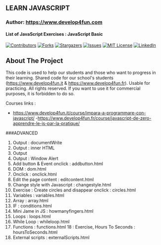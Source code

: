 ## LEARN JAVASCRIPT
### Author: https://www.develop4fun.com
####  List of JavaScript Exercises : JavaScript Basic

[![Contributors][contributors-shield]][contributors-url]
[![Forks][forks-shield]][forks-url]
[![Stargazers][stars-shield]][stars-url]
[![Issues][issues-shield]][issues-url]
[![MIT License][license-shield]][license-url]
[![LinkedIn][linkedin-shield]][linkedin-url]

<!-- ABOUT THE PROJECT -->
## About The Project
This code is used to help our students and those who want to progress in their learning.
Shared code for our school's students (https://www.develop4fun.it & https://www.develop4fun.fr). Usable for practicing.
All rights reserved. If you want to use it for commercial purposes, it is forbidden to do so.

Courses links :
- https://www.develop4fun.it/course/impara-a-programmare-con-javascript/
-https://www.develop4fun.fr/course/javascript-de-zero-apprendre-le-js-par-la-pratique/

###ADVANCED
1. Output : documentWrite
2. Output : inner HTML
3. Output
4. Output : Window Alert
5. Add button & Event onclick : addbutton.html
6. DOM : dom.html
7. Onclick : onclick.html
8. Edit the page content : editcontent.html
9. Change style with Javascript : changestyle.html
10. Exercise  : Create circles and disappear onclick : circles.html
11. Variables : variables.html
12. Array : array.html
13. IF : conditions.html
14. Mini Jame in JS : howmanyfingers.html
15. Loops : loops.html
16. While Loop : whileloop.html
17. Functions : functions.html
18 : Exercise, Hours To Seconds : hoursToSeconds.html
19. External scripts : externalScripts.html

<!-- MARKDOWN LINKS & IMAGES -->
[contributors-shield]: https://www.develop4fun.com/assets/images/elements/CONTRIBUTORS.svg?style=for-the-badge
[contributors-url]: https://github.com/LythandeDc/TheHiddenIsland/graphs/contributors
[forks-shield]: https://www.develop4fun.com/assets/images/elements/forks.svg?style=for-the-badge
[forks-url]: https://github.com/LythandeDc/TheHiddenIsland/network/members
[stars-shield]: https://www.develop4fun.com/assets/images/elements/stars.svg?style=for-the-badge
[stars-url]: https://github.com/LythandeDc/TheHiddenIsland/stargazers
[issues-shield]: https://www.develop4fun.com/assets/images/elements/ISSUESOPEN.svg?style=for-the-badge
[issues-url]: https://github.com/LythandeDc/TheHiddenIsland/issues
[license-shield]: https://www.develop4fun.com/assets/images/elements/LICENSEMIT.svg?style=for-the-badge
[license-url]: https://github.com/LythandeDc/TheHiddenIsland/blob/master/LICENSE.txt
[linkedin-shield]: https://www.develop4fun.com/assets/images/elements/LINKEDIN.svg?style=for-the-badge&logo=linkedin&colorB=555
[linkedin-url]: https://www.linkedin.com/company/71767248
[product-screenshot]: https://thehiddenisland.d4fgames.com/wp-content/uploads/2021/07/the-hidden.png
